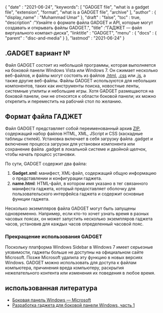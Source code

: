 {
  "date" : "2021-06-24",
  "keywords": [ "GADGET file", "what is a gadget file", "extension", "format", "what is a GADGET file", "archive" ],
  "author" : {
    "display_name" : "Muhammad Umar"
},
  "draft" : "false",
   "toc" : true,
  "description" :"Узнайте о формате файла GADGET и API, которые могут создавать и открывать файлы GADGET.",
  "title" :"ГАДЖЕТ — файл виртуального компакт-диска",
  "linktitle" : "GADGET",
  "menu" : {
    "docs" : {
      "parent" : "disc-and-media"
}
},
  "lastmod" : "2021-06-24"
}

## .GADGET вариант №

Файл GADGET состоит из небольшой программы, которая выполняется на боковой панели Windows Vista или Windows 7. Он сжимает несколько веб-файлов, и файлы могут состоять из файлов [.html](/ru/web/html/), [.css](/ru/web/css/) или [.js](/ru/web/js/), а также другие веб-файлы. Файлы GADGET используются для небольших компонентов, таких как инструменты поиска, новостные ленты, системные утилиты и небольшие игры. Хотя GADGET размещаются на боковой панели, они не относятся к области боковой панели; их можно открепить и переместить на рабочий стол по желанию.

## Формат файла ГАДЖЕТ

Файл GADGET представляет собой переименованный архив [ZIP](/ru/compression/zip/), содержащий набор файлов HTML, XML, JScript и CSS (каскадные таблицы стилей). Установка включает в себя загрузку файла .gadget и включение процесса загрузки для установки компонента или сохранение файла .gadget в локальной системе и двойной щелчок, чтобы начать процесс установки.

По сути, GADGET содержит два файла:

1. **Gadget.xml**: манифест, XML-файл, содержащий общую информацию о представлении и конфигурации гаджета.
2. **name.html**: HTML-файл, в котором имя указано в<name> тег связанного манифеста гаджета, который предоставляет оболочку для пользовательского интерфейса гаджета и содержит основные функции гаджета.

Несколько экземпляров файла GADGET могут быть запущены одновременно. Например, если кто-то хочет узнать время в разных часовых поясах, он может запустить несколько экземпляров гаджета часов, установив для каждых часов определенный часовой пояс.

### Прекращение использования GADGET

Поскольку платформа Windows Sidebar в Windows 7 имеет серьезные уязвимости, гаджеты больше не доступны на официальном сайте Microsoft. Позже Microsoft удалила эту функцию в новых версиях Windows. GADGET можно использовать для доступа к файлам компьютера, причинения вреда компьютеру, раскрытия нежелательного контента или изменения их поведения в любое время.

## использованная литература

* [Боковая панель Windows — Microsoft](https://docs.microsoft.com/en-us/previous-versions/windows/desktop/sidebar/-sidebar-entry)
* [Разработка гаджета для боковой панели Windows, часть 1](https://docs.microsoft.com/en-us/previous-versions/windows/desktop/sidebar/-sidebar-overview-gdo)

